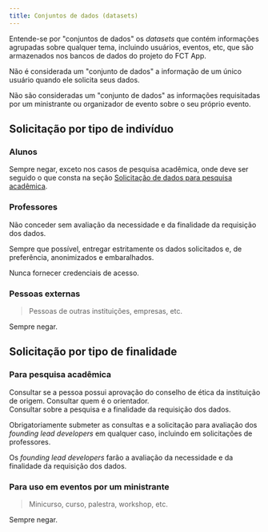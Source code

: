 ```yaml
---
title: Conjuntos de dados (datasets)
---
```


Entende-se por "conjuntos de dados" os _datasets_ que contém informações agrupadas sobre qualquer tema, incluindo usuários, eventos, etc, que são armazenados nos bancos de dados do projeto do FCT App.

Não é considerada um "conjunto de dados" a informação de um único usuário quando ele solicita seus dados.

Não são consideradas um "conjunto de dados" as informações requisitadas por um ministrante ou organizador de evento sobre o seu próprio evento.

## Solicitação por tipo de indivíduo

### Alunos

Sempre negar, exceto nos casos de pesquisa acadêmica, onde deve ser seguido o que consta na seção [Solicitação de dados para pesquisa acadêmica](#para-pesquisa-acadêmica).

### Professores

Não conceder sem avaliação da necessidade e da finalidade da requisição dos dados.

Sempre que possível, entregar estritamente os dados solicitados e, de preferência, anonimizados e embaralhados.

Nunca fornecer credenciais de acesso.

### Pessoas externas

> Pessoas de outras instituições, empresas, etc.

Sempre negar.

## Solicitação por tipo de finalidade

### Para pesquisa acadêmica

Consultar se a pessoa possui aprovação do conselho de ética da instituição de origem.
Consultar quem é o orientador.  
Consultar sobre a pesquisa e a finalidade da requisição dos dados.

Obrigatoriamente submeter as consultas e a solicitação para avaliação dos _founding lead developers_ em qualquer caso, incluindo em solicitações de professores.

Os _founding lead developers_ farão a avaliação da necessidade e da finalidade da requisição dos dados.

### Para uso em eventos por um ministrante

> Minicurso, curso, palestra, workshop, etc.

Sempre negar.
